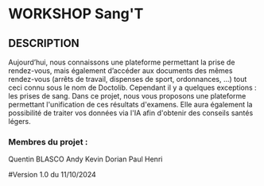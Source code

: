 # WORKSHOP Sang'T

## DESCRIPTION
Aujourd’hui, nous connaissons une plateforme permettant la prise de rendez-vous, mais également d’accéder aux documents des mêmes rendez-vous (arrêts de travail, dispenses de sport, ordonnances, …) tout ceci connu sous le nom de Doctolib.
Cependant il y a quelques exceptions : les prises de sang.
Dans ce projet, nous vous proposons une plateforme permettant l'unification de ces résultats d'examens. Elle aura également la possibilité de traiter vos données via l'IA afin d'obtenir des conseils santés légers.


### Membres du projet :
Quentin BLASCO
Andy
Kevin
Dorian
Paul Henri

#Version 1.0 du 11/10/2024
